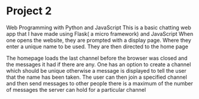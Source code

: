 # Project 2

Web Programming with Python and JavaScript
This is a basic chatting web app that I have made using Flask( a micro framework) and JavaScript
When one opens the website, they are prompted with a display page. Where they enter a unique name to be used. They are then directed to the home page

The homepage loads the last channel before the browser was closed and the messages it had if there are any.
One has an option to create a channel which should be unique otherwise a message is displayed to tell the user that the name has been taken. The user can then join a specified channel and then send messages to other people
there is a maximum of the number of messages the server can hold for a particular channel
